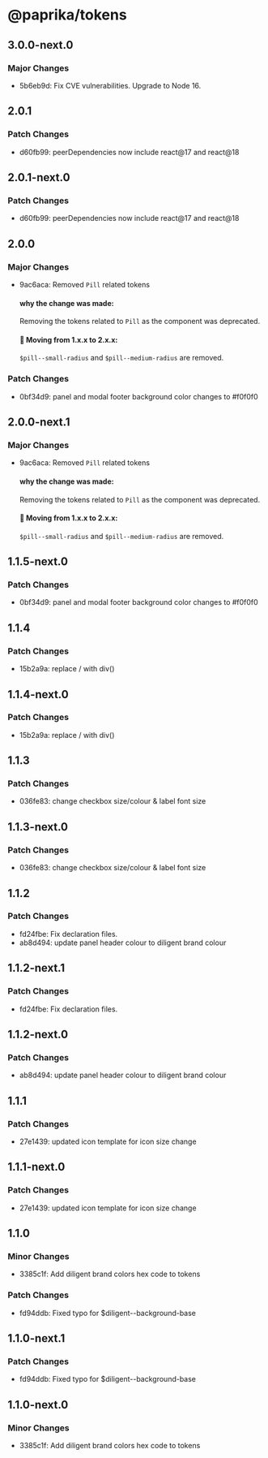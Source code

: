 # @paprika/tokens

## 3.0.0-next.0

### Major Changes

- 5b6eb9d: Fix CVE vulnerabilities. Upgrade to Node 16.

## 2.0.1

### Patch Changes

- d60fb99: peerDependencies now include react@17 and react@18

## 2.0.1-next.0

### Patch Changes

- d60fb99: peerDependencies now include react@17 and react@18

## 2.0.0

### Major Changes

- 9ac6aca: Removed `Pill` related tokens

  #### why the change was made:

  Removing the tokens related to `Pill` as the component was deprecated.

  #### 👷 Moving from 1.x.x to 2.x.x:

  `$pill--small-radius` and `$pill--medium-radius` are removed.

### Patch Changes

- 0bf34d9: panel and modal footer background color changes to #f0f0f0

## 2.0.0-next.1

### Major Changes

- 9ac6aca: Removed `Pill` related tokens

  #### why the change was made:

  Removing the tokens related to `Pill` as the component was deprecated.

  #### 👷 Moving from 1.x.x to 2.x.x:

  `$pill--small-radius` and `$pill--medium-radius` are removed.

## 1.1.5-next.0

### Patch Changes

- 0bf34d9: panel and modal footer background color changes to #f0f0f0

## 1.1.4

### Patch Changes

- 15b2a9a: replace / with div()

## 1.1.4-next.0

### Patch Changes

- 15b2a9a: replace / with div()

## 1.1.3

### Patch Changes

- 036fe83: change checkbox size/colour & label font size

## 1.1.3-next.0

### Patch Changes

- 036fe83: change checkbox size/colour & label font size

## 1.1.2

### Patch Changes

- fd24fbe: Fix declaration files.
- ab8d494: update panel header colour to diligent brand colour

## 1.1.2-next.1

### Patch Changes

- fd24fbe: Fix declaration files.

## 1.1.2-next.0

### Patch Changes

- ab8d494: update panel header colour to diligent brand colour

## 1.1.1

### Patch Changes

- 27e1439: updated icon template for icon size change

## 1.1.1-next.0

### Patch Changes

- 27e1439: updated icon template for icon size change

## 1.1.0

### Minor Changes

- 3385c1f: Add diligent brand colors hex code to tokens

### Patch Changes

- fd94ddb: Fixed typo for \$diligent--background-base

## 1.1.0-next.1

### Patch Changes

- fd94ddb: Fixed typo for \$diligent--background-base

## 1.1.0-next.0

### Minor Changes

- 3385c1f: Add diligent brand colors hex code to tokens
